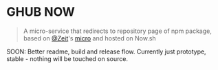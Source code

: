 # GHUB NOW
> A micro-service that redirects to repository page of npm package, based on [@Zeit](https://github.com/zeit)'s [micro](https://ghub.now.sh/micro) and hosted on Now.sh

SOON: Better readme, build and release flow. Currently just prototype, stable - nothing will be touched on source.

<!--
<a target='_blank' rel='nofollow' href='https://app.codesponsor.io/link/K7yYzzA5nb2ZDR4GTKmgUdfe/tunnckoCore/ghub.now.sh'>
  <img alt='Sponsor' width='888' height='68' src='https://app.codesponsor.io/embed/K7yYzzA5nb2ZDR4GTKmgUdfe/tunnckoCore/ghub.now.sh.svg' />
</a>
-->
